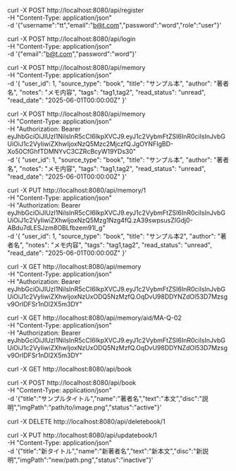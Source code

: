 
curl -X POST http://localhost:8080/api/register \
  -H "Content-Type: application/json" \
  -d '{"username":"tt","email":"b@t.com","password":"word","role":"user"}'

curl -X POST http://localhost:8080/api/login \
  -H "Content-Type: application/json" \
  -d '{"email":"b@t.com","password":"word"}'

curl -X POST http://localhost:8080/api/memory \
  -H "Content-Type: application/json" \
  -d '{
    "user_id": 1,
    "source_type": "book",
    "title": "サンプル本",
    "author": "著者名",
    "notes": "メモ内容",
    "tags": "tag1,tag2",
    "read_status": "unread",
    "read_date": "2025-06-01T00:00:00Z"
  }'

curl -X POST http://localhost:8080/api/memory \
  -H "Content-Type: application/json" \
  -H "Authorization: Bearer eyJhbGciOiJIUzI1NiIsInR5cCI6IkpXVCJ9.eyJ1c2VybmFtZSI6InR0ciIsInJvbGUiOiJ1c2VyIiwiZXhwIjoxNzQ5Mzc2MjczfQ.JgOYNFIgBD-Xo50CfGhfTDMNYvC3CZRcBcyW19YDs30" \
  -d '{
    "user_id": 1,
    "source_type": "book",
    "title": "サンプル本",
    "author": "著者名",
    "notes": "メモ内容",
    "tags": "tag1,tag2",
    "read_status": "unread",
    "read_date": "2025-06-01T00:00:00Z"
  }'

curl -X PUT http://localhost:8080/api/memory/1 \
  -H "Content-Type: application/json" \
  -H "Authorization: Bearer eyJhbGciOiJIUzI1NiIsInR5cCI6IkpXVCJ9.eyJ1c2VybmFtZSI6InR0ciIsInJvbGUiOiJ1c2VyIiwiZXhwIjoxNzQ5Mzg1Nzg4fQ.zA39swpsusZIGdj0-ABdu7dLESJzm8OBLfbzem91I_g" \
  -d '{
    "user_id": 1,
    "source_type": "book",
    "title": "サンプル本2",
    "author": "著者名",
    "notes": "メモ内容",
    "tags": "tag1,tag2",
    "read_status": "unread",
    "read_date": "2025-06-01T00:00:00Z"
  }'

curl -X GET http://localhost:8080/api/memory \
  -H "Content-Type: application/json" \
  -H "Authorization: Bearer eyJhbGciOiJIUzI1NiIsInR5cCI6IkpXVCJ9.eyJ1c2VybmFtZSI6InR0ciIsInJvbGUiOiJ1c2VyIiwiZXhwIjoxNzUxODQ5NzMzfQ.OqDvU98DDYNZdOl53D7Mzsgv9OrIDFSr1nDl2X5m3DY"

curl -X GET http://localhost:8080/api/memory/aid/MA-Q-02 \
  -H "Content-Type: application/json" \
  -H "Authorization: Bearer eyJhbGciOiJIUzI1NiIsInR5cCI6IkpXVCJ9.eyJ1c2VybmFtZSI6InR0ciIsInJvbGUiOiJ1c2VyIiwiZXhwIjoxNzUxODQ5NzMzfQ.OqDvU98DDYNZdOl53D7Mzsgv9OrIDFSr1nDl2X5m3DY"


curl -X GET http://localhost:8080/api/book

curl -X POST http://localhost:8080/api/book \
  -H "Content-Type: application/json" \
  -d '{"title":"サンプルタイトル","name":"著者名","text":"本文","disc":"説明","imgPath":"path/to/image.png","status":"active"}'

  curl -X DELETE http://localhost:8080/api/deletebook/1

  curl -X PUT http://localhost:8080/api/updatebook/1 \
  -H "Content-Type: application/json" \
  -d '{"title":"新タイトル","name":"新著者名","text":"新本文","disc":"新説明","imgPath":"new/path.png","status":"inactive"}'

